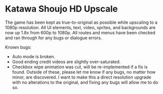 # Katawa Shoujo HD Upscale
The game has been kept as true-to-original as possible while upscaling to a 1080p resolution.
All UI elements, text, video, sprites, and backgrounds are now up 1.8x from 600p to 1080p.
All routes and menus have been checked and ran through for any bugs or dialogue errors.

Known bugs: 
 - Auto mode is broken.
 - Good ending credit videos are slightly over-saturated.
 - Checkbox wipe animation was cut, will be re-implemented if a fix is found.
Outside of these, please let me know if any bugs, no matter how minor, are discovered. I want to make this a direct resolution upgrade with no alterations to the original, and fixing any bugs will allow me to do so.
